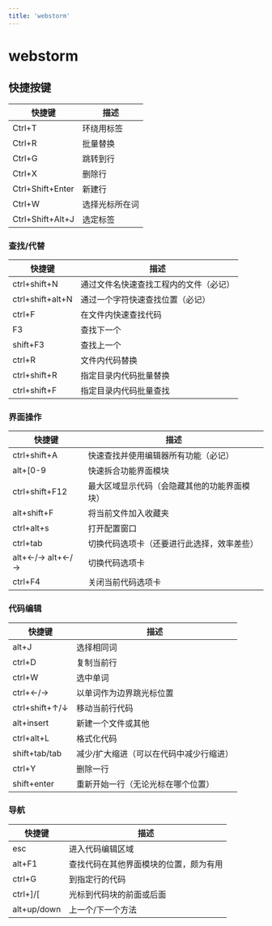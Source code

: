```yaml
---
title: 'webstorm'
---
```


# webstorm

## 快捷按键

| 快捷键 | 描述 |
| --- | --- |
| Ctrl+T | 环绕用标签 |
| Ctrl+R | 批量替换 |
| Ctrl+G | 跳转到行 |
| Ctrl+X | 删除行 |
| Ctrl+Shift+Enter | 新建行 |
| Ctrl+W | 选择光标所在词 |
| Ctrl+Shift+Alt+J | 选定标签 |

### 查找/代替

| 快捷键 | 描述 |
| --- | --- |
| ctrl+shift+N | 通过文件名快速查找工程内的文件（必记） |
| ctrl+shift+alt+N | 通过一个字符快速查找位置（必记） |
| ctrl+F | 在文件内快速查找代码 |
| F3 | 查找下一个 |
| shift+F3 | 查找上一个 |
| ctrl+R | 文件内代码替换 |
| ctrl+shift+R | 指定目录内代码批量替换 |
| ctrl+shift+F | 指定目录内代码批量查找 |

### 界面操作

| 快捷键 | 描述 |
| --- | --- |
| ctrl+shift+A | 快速查找并使用编辑器所有功能（必记） |
| alt+[0-9 | 快速拆合功能界面模块 |
| ctrl+shift+F12 | 最大区域显示代码（会隐藏其他的功能界面模块） |
| alt+shift+F | 将当前文件加入收藏夹 |
| ctrl+alt+s | 打开配置窗口 |
| ctrl+tab | 切换代码选项卡（还要进行此选择，效率差些） |
| alt+←/→	alt+←/→ | 切换代码选项卡 |
| ctrl+F4 | 关闭当前代码选项卡 |

### 代码编辑

| 快捷键 | 描述 |
| --- | --- |
| alt+J | 选择相同词 |
| ctrl+D | 复制当前行 |
| ctrl+W | 选中单词 |
| ctrl+←/→ | 以单词作为边界跳光标位置 |
| ctrl+shift+↑/↓ | 移动当前行代码 |
| alt+insert | 新建一个文件或其他 |
| ctrl+alt+L | 格式化代码 |
| shift+tab/tab | 减少/扩大缩进（可以在代码中减少行缩进） |
| ctrl+Y | 删除一行 |
| shift+enter | 重新开始一行（无论光标在哪个位置） |

### 导航

| 快捷键 | 描述 |
| --- | --- |
| esc | 进入代码编辑区域 |
| alt+F1 | 查找代码在其他界面模块的位置，颇为有用 |
| ctrl+G | 到指定行的代码 |
| ctrl+]/[ | 光标到代码块的前面或后面 |
| alt+up/down | 上一个/下一个方法 |